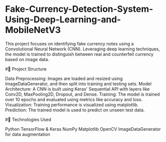 # Fake-Currency-Detection-System-Using-Deep-Learning-and-MobileNetV3
This project focuses on identifying fake currency notes using a Convolutional Neural Network (CNN). Leveraging deep learning techniques, the model is trained to distinguish between real and counterfeit currency based on image data.

#📁 Project Structure

Data Preprocessing: Images are loaded and resized using ImageDataGenerator, and then split into training and testing sets.
Model Architecture: A CNN is built using Keras' Sequential API with layers like Conv2D, MaxPooling2D, Dropout, and Dense.
Training: The model is trained over 10 epochs and evaluated using metrics like accuracy and loss.
Visualization: Training performance is visualized using matplotlib.
Prediction: The trained model is used to predict on unseen test data.

#🚀 Technologies Used

Python
TensorFlow & Keras
NumPy
Matplotlib
OpenCV
ImageDataGenerator for data augmentation
